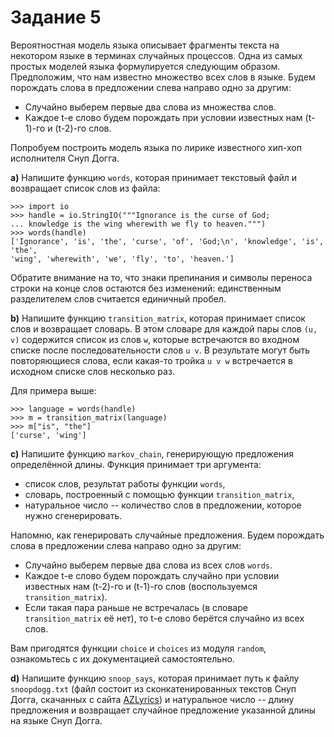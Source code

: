 # Задание 5

Вероятностная модель языка описывает фрагменты текста на некотором языке в
терминах случайных процессов. Одна из самых простых моделей языка формулируется
следующим образом. Предположим, что нам известно множество всех слов в языке.
Будем порождать слова в предложении слева направо одно за другим:
- Случайно выберем первые два слова из множества слов.
- Каждое t-е слово будем порождать при условии известных нам (t-1)-го и
(t-2)-го слов.

Попробуем построить модель языка по лирике известного хип-хоп исполнителя Снуп
Догга.

**a)** Напишите функцию `words`, которая принимает текстовый файл и возвращает
список слов из файла:

```
>>> import io
>>> handle = io.StringIO("""Ignorance is the curse of God;
... knowledge is the wing wherewith we fly to heaven.""")
>>> words(handle)
['Ignorance', 'is', 'the', 'curse', 'of', 'God;\n', 'knowledge', 'is', 'the',
'wing', 'wherewith', 'we', 'fly', 'to', 'heaven.']
```

Обратите внимание на то, что знаки препинания и символы переноса строки на конце
слов остаются без изменений: единственным разделителем слов считается единичный
пробел.

**b)** Напишите функцию `transition_matrix`, которая принимает список слов и возвращает
словарь. В этом словаре для каждой пары слов `(u, v)` содержится список из слов
`w`, которые встречаются во входном списке после последовательности слов `u v`.
В результате могут быть повторяющиеся слова, если какая-то тройка `u v w`
встречается в исходном списке слов несколько раз.

Для примера выше:

```
>>> language = words(handle)
>>> m = transition_matrix(language)
>>> m["is", "the"]
['curse', 'wing']
```

**c)** Напишите функцию `markov_chain`, генерирующую предложения определённой
длины. Функция принимает три аргумента:
- список слов, результат работы функции `words`,
- словарь, построенный с помощью функции `transition_matrix`,
- натуральное число -- количество слов в предложении, которое нужно
сгенерировать.

Напомню, как генерировать случайные предложения. Будем порождать слова в
предложении слева направо одно за другим:

- Случайно выберем первые два слова из всех слов `words`.
- Каждое t-е слово будем порождать случайно при условии известных
нам (t-2)-го и (t-1)-го слов (воспользуемся `transition_matrix`).
- Если такая пара раньше не встречалась (в словаре `transition_matrix` её
нет), то t-е слово берётся случайно из всех слов.

Вам пригодятся функции `choice` и `choices` из модуля `random`, ознакомьтесь
с их документацией самостоятельно.

**d)** Напишите функцию `snoop_says`, которая принимает путь к файлу
`snoopdogg.txt` (файл состоит из сконкатенированных текстов Снуп Догга,
скачанных с сайта [AZLyrics](http://azlyrics.com/s/snoopdogg.html)) и
натуральное число -- длину предложения и возвращает случайное предложение
указанной длины на языке Снуп Догга.
